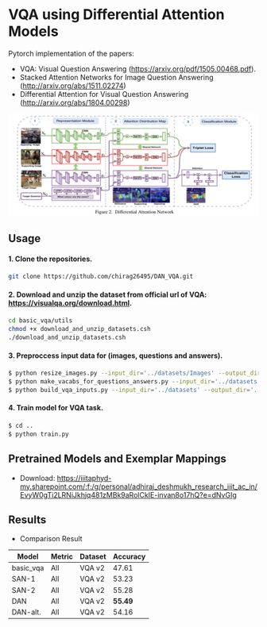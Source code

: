 # VQA using Differential Attention Models

Pytorch implementation of the papers:
- VQA: Visual Question Answering (https://arxiv.org/pdf/1505.00468.pdf).
- Stacked Attention Networks for Image Question Answering (http://arxiv.org/abs/1511.02274)
- Differential Attention for Visual Question Answering (http://arxiv.org/abs/1804.00298)
 
![model](./png/DAN.png)

## Usage 

#### 1. Clone the repositories.
```bash
git clone https://github.com/chirag26495/DAN_VQA.git
```

#### 2. Download and unzip the dataset from official url of VQA: https://visualqa.org/download.html.

```bash
cd basic_vqa/utils
chmod +x download_and_unzip_datasets.csh
./download_and_unzip_datasets.csh
```

#### 3. Preproccess input data for (images, questions and answers).

```bash
$ python resize_images.py --input_dir='../datasets/Images' --output_dir='../datasets/Resized_Images'  
$ python make_vacabs_for_questions_answers.py --input_dir='../datasets'
$ python build_vqa_inputs.py --input_dir='../datasets' --output_dir='../datasets'
```

#### 4. Train model for VQA task.

```bash
$ cd ..
$ python train.py
```

## Pretrained Models and Exemplar Mappings

- Download: https://iiitaphyd-my.sharepoint.com/:f:/g/personal/adhiraj_deshmukh_research_iiit_ac_in/EvyW0gTi2LRNiJkhjq481zMBk9aRolCkIE-invan8o17hQ?e=dNvGIg

## Results

- Comparison Result

| Model | Metric | Dataset | Accuracy |
| --- | --- | --- | --- |
| basic_vqa | All | VQA v2 | 47.61 |
| SAN-1 | All | VQA v2 | 53.23 |
| SAN-2 | All | VQA v2 | 55.28 |
| DAN | All | VQA v2 | **55.49** |
| DAN-alt. | All | VQA v2 | 54.16 | 



